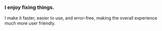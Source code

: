 ### I enjoy fixing things.

I make it faster, easier to use, and error-free, making the overall experience much more user friendly.
